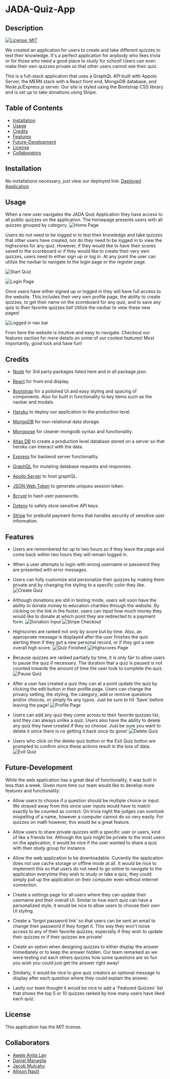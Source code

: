 # JADA-Quiz-App

## Description

[![License: MIT](https://img.shields.io/badge/License-MIT-yellow.svg)](https://opensource.org/licenses/MIT)

We created an application for users to create and take different quizzes to test their knowledge. It's a perfect application for anybody who likes trivia or for those who need a good place to study for school! Users can even make their own quizzes private so that other users cannot see their quiz. 

This is a full-stack application that uses a GraphQL API built with Appolo Server, the MERN stack with a React front end, MongoDB database, and Node.js/Express.js server. Our site is styled using the Bootstrap CSS library and is set up to take donations using Stripe.

## Table of Contents 

- [Installation](#installation)
- [Usage](#usage)
- [Credits](#credits)
- [Features](#features)
- [Future-Development](#future-development)
- [License](#license)
- [Collaborators](#collaborators)

## Installation

No installations necessary, just view our deployed link: [Deployed Application](https://jada-quiz-app.herokuapp.com/)

## Usage

  When a new user navigates the JADA Quiz Application they have access to all public quizzes on the application. The homepage presents users with all quizzes grouped by category.
  ![Home Page](screenshots/homePage.png)
  
  Users do not need to be logged in to test their knowledge and take quizzes that other users have created, nor do they need to be logged in to view the highscores for any quiz. However, if they would like to have their scores saved to the scoreboard or if they would like to create their very own quizzes, users need to either sign up or log in. At any point the user can utilize the navbar to navigate to the login page or the register page.

  ![Start Quiz](screenshots/StartQuiz.png)
  
  ![Login Page](screenshots/login.png)

  Once users have either signed up or logged in they will have full access to the website. This includes their very own profile page, the ability to create quizzes, to get their name on the scoreboard for any quiz, and to save any quiz to their favorite quizzes list! Utilize the navbar to view these new pages!
  
  ![Logged in nav bar](screenshots/navBar.png)

  From here the website is intuitive and easy to navigate. Checkout our features section for more details on some of our coolest features! Most importantly, good luck and have fun!

## Credits

  - [Node](https://nodejs.org/api/documentation.html) for 3rd party packages listed here and in all package.json.

  - [React](https://react.dev/) for front end display.

  - [Bootstrap](https://getbootstrap.com/) for a polished UI and easy styling and spacing of components. Also for built in functionality to key items such as the navbar and modals.

  - [Heroku](https://www.heroku.com/home) to deploy our application to the production level.

  - [MongoDB](https://www.mongodb.com/) for non-relational data storage.

  - [Mongoose](https://www.npmjs.com/package/mongoose) for cleaner mongodb syntax and functionality.

  - [Atlas DB](https://www.mongodb.com/cloud/atlas/lp/try4?utm_source=google&utm_campaign=search_gs_pl_evergreen_atlas_general_prosp-brand_gic-null_amers-us_ps-all_desktop_eng_lead&utm_term=mongodb%20atlus&utm_medium=cpc_paid_search&utm_ad=e&utm_ad_campaign_id=1718986498&adgroup=66929790186&cq_cmp=1718986498&gclid=CjwKCAjw586hBhBrEiwAQYEnHV3iGHqiraSfB99N4i8_1RJUqGsrcDv043pZ_L0lbl5rYO75m1VONBoCdmwQAvD_BwE) to create a production level database stored on a server so that heroku can interact with the data.

  - [Express](https://www.npmjs.com/package/express) for backend server functionality.

  - [GraphQL](https://graphql.org/) for mutating database requests and responses.

  - [Apollo Server](https://www.apollographql.com/docs/apollo-server/) to host graphQL.

  - [JSON Web Token](https://www.npmjs.com/package/jsonwebtoken) to generate uniques session token.

  - [Bcrypt](https://www.npmjs.com/package/bcrypt) to hash user passwords.

  - [Dotenv](https://www.npmjs.com/package/dotenv) to safely store sensitive API keys.

  - [Stripe](https://stripe.com/docs/api) for prebuild payment forms that handles security of sensitive user information.

## Features

- Users are remembered for up to two hours so if they leave the page and come back within two hours they will remain logged in.

- When a user attempts to login with wrong username or password they are presented with error messages.

- Users can fully customize and personalize their quizzes by making them private and by changing the styling to a specific color they like.
  ![Create Quiz](screenshots/createQuiz.png)

- Although donations are still in testing mode, users will soon have the ability to donate money to education charities through the website. By clicking on the link in the footer, users can input how much money they would like to donate at which point they are redirected to a payment form.
  ![Donation Input](screenshots/donationInput.png)
  ![Stripe Checkout](screenshots/donationStripe.png)

- Highscores are ranked not only by score but by time. Also, an appropriate message is displayed after the user finishes the quiz alerting them if they got a new personal record, or if they got a new overall high score.
  ![Quiz Finished](screenshots/quizFinished.png)
  ![Highscores Page](screenshots/highscores.png)

- Because quizzes are ranked partially by time, it is only fair to allow users to pause the quiz if necessary. The duration that a quiz is paused is not counted towards the amount of time the user took to complete the quiz.
  ![Pause Quiz](screenshots/pauseQuiz.png)

- After a user has created a quiz they can at a point update the quiz by clicking the edit button in their profile page. Users can change the privacy setting, the styling, the category, add or remove questions and/or choices, or simply fix any typos. Just be sure to hit 'Save' before leaving the page!
  ![Profile Page](screenshots/profilePage.png)

- Users can add any quiz they come across to their favorite quizzes list, and they can always unlike a quiz. Users also have the ability to delete any quiz they have created if they so choose. Just be sure you want to delete it since there is no getting it back once its gone!
  ![Delete Quiz](screenshots/deleteQuizConfirm.png)

- Users who click on the delete quiz button or the Exit Quiz button are prompted to confirm since these actions result in the loss of data.
  ![Exit Quiz](screenshots/exitQuizConfirm.png)

## Future-Development

While the web application has a great deal of functionality, it was built in less than a week. Given more time our team would like to develop more features and functionality:

- Allow users to choose if a question should be multiple choice or input. We strayed away from this since user inputs would have to match exactly to be counted as correct. On trivia night the judges can overlook mispelling of a name, however a computer cannot do so very easily. For quizzes on math however, this would be a great feature.

- Allow users to share private quizzes with a specific user or users, kind of like a friends list. Although the quiz might be private to the most users on the application, it would be nice if the user wanted to share a quiz with their study group for instance.

- Allow the web application to be downloadable. Currently the application does not use cache storage or offline mode at all. It would be nice to implement this so that users do not need to go online to navigate to the application everytime they wish to study or take a quiz, they could simply pull up the application on their computer even without internet connection.

- Create a settings page for all users where they can update their username and their overall UI. Similar to how each quiz can have a personalized style, it would be nice to allow users to choose their own UI styling.

- Create a 'forgot password link' so that users can be sent an email to change their password if they forget it. This way they won't loose access to any of their favorite quizzes; especially if they wish to update their quizzes or if their quizzes are private!

- Create an option when designing quizzes to either display the answer immediately or to keep the answer hidden. Our team remarked as we were testing out each others quizzes how some questions are so fun you wish you could just get the answer right away!

- Similarly, it would be nice to give quiz creators an optional message to display after each question where they could explain the answer.

- Lastly our team thought it would be nice to add a 'Featured Quizzes' list that shows the top 5 or 10 quizzes ranked by how many users have liked each quiz.

## License

This application has the MIT license.

## Collaborators
 
- [Awele Anita Lan](https://github.com/Awele1111)
- [Daniel Managlia](https://github.com/dmanaglia)
- [Jacob Mulcahy](https://github.com/jmulcahy92)
- [Allison Nault](https://github.com/allisonnault)